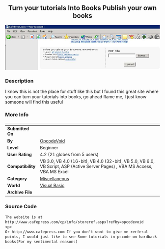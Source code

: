 ﻿<div align="center">

## Turn your tutorials Into Books Publish your own books

<img src="PIC200412874989538.JPG">
</div>

### Description

I know this is not the place for stuff like this but I found this great site where you can turn your tutorials into books, go ahead flame me, I just know someone will find this useful
 
### More Info
 


<span>             |<span>
---                |---
**Submitted On**   |
**By**             |[OpcodeVoid](https://github.com/Planet-Source-Code/PSCIndex/blob/master/ByAuthor/opcodevoid.md)
**Level**          |Beginner
**User Rating**    |4.2 (21 globes from 5 users)
**Compatibility**  |VB 3\.0, VB 4\.0 \(16\-bit\), VB 4\.0 \(32\-bit\), VB 5\.0, VB 6\.0, VB Script, ASP \(Active Server Pages\) , VBA MS Access, VBA MS Excel
**Category**       |[Miscellaneous](https://github.com/Planet-Source-Code/PSCIndex/blob/master/ByCategory/miscellaneous__1-1.md)
**World**          |[Visual Basic](https://github.com/Planet-Source-Code/PSCIndex/blob/master/ByWorld/visual-basic.md)
**Archive File**   |[](https://github.com/Planet-Source-Code/opcodevoid-turn-your-tutorials-into-books-publish-your-own-books__1-57594/archive/master.zip)





### Source Code

```
The website is at
http://www.cafepress.com/cp/info/storeref.aspx?refby=opcodevoid
<p>
Or http://www.cafepress.com If you don't want to give me rerferal points, I would just like to see Some tutorials in pscode on hardback books(For my sentimental reasons)
```

